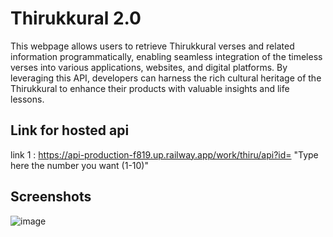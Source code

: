 
# Thirukkural 2.0

This webpage allows users to retrieve Thirukkural verses and related information programmatically, enabling seamless integration of the timeless verses into various applications, websites, and digital platforms. By leveraging this API, developers can harness the rich cultural heritage of the Thirukkural to enhance their products with valuable insights and life lessons. 

## Link for hosted api

link 1 : https://api-production-f819.up.railway.app/work/thiru/api?id= "Type here the number you want (1-10)"

## Screenshots

![image](https://github.com/SARANKUMAAR02/Thirukkural-2.0/assets/111904560/2c9d5178-69c5-4ac9-a85b-14a66170ca15)


